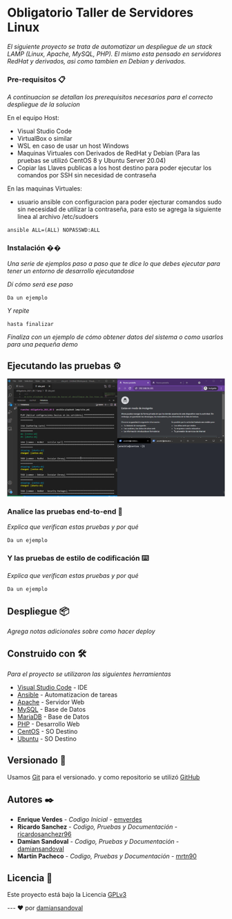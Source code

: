 # Obligatorio Taller de Servidores Linux

_El siguiente proyecto se trata de automatizar un despliegue de un stack LAMP (Linux, Apache, MySQL, PHP).
El mismo esta pensado en servidores RedHat y derivados, asi como tambien en Debian y derivados._


### Pre-requisitos 📋

_A continuacion se detallan los prerequisitos necesarios para el correcto despliegue de la solucion_

En el equipo Host:
* Visual Studio Code
* VirtualBox o similar
* WSL en caso de usar un host Windows
* Maquinas Virtuales con Derivados de RedHat y Debian (Para las pruebas se utilizó CentOS 8 y Ubuntu Server 20.04)
* Copiar las Llaves publicas a los host destino para poder ejecutar los comandos por SSH sin necesidad de contraseña

En las maquinas Virtuales:
* usuario ansible con configuracion para poder ejecturar comandos sudo sin necesidad de utilizar la contraseña, para esto se agrega la siguiente linea al archivo /etc/sudoers

```
ansible ALL=(ALL) NOPASSWD:ALL
```


### Instalación ��

_Una serie de ejemplos paso a paso que te dice lo que debes ejecutar para tener un entorno de desarrollo ejecutandose_

_Dí cómo será ese paso_

```
Da un ejemplo
```

_Y repite_

```
hasta finalizar
```

_Finaliza con un ejemplo de cómo obtener datos del sistema o como usarlos para una pequeña demo_

## Ejecutando las pruebas ⚙️

![Prueba](https://github.com/damiansandoval/obligatorio_2021_08/blob/main/images/playbook-exec.gif)

### Analice las pruebas end-to-end 🔩

_Explica que verifican estas pruebas y por qué_

```
Da un ejemplo
```

### Y las pruebas de estilo de codificación ⌨️

_Explica que verifican estas pruebas y por qué_

```
Da un ejemplo
```

## Despliegue 📦

_Agrega notas adicionales sobre como hacer deploy_

## Construido con 🛠️

_Para el proyecto se utilizaron las siguientes herramientas_

* [Visual Studio Code](http://www.dropwizard.io/1.0.2/docs/) - IDE
* [Ansible](https://www.ansible.com/) - Automatizacion de tareas
* [Apache](https://httpd.apache.org/) - Servidor Web
* [MySQL](https://www.mysql.com/) - Base de Datos
* [MariaDB](https://mariadb.org/) - Base de Datos
* [PHP](https://www.php.net/) - Desarrollo Web
* [CentOS](https://www.centos.org/) - SO Destino
* [Ubuntu](https://ubuntu.com) - SO Destino


## Versionado 📌

Usamos [Git](http://https://git-scm.com/) para el versionado. y como repositorio se utilizó [GitHub](https://github.com/)

## Autores ✒️

* **Enrique Verdes** - *Codigo Inicial* - [emverdes](https://github.com/emverdes)
* **Ricardo Sanchez** - *Codigo, Pruebas y Documentación* - [ricardosanchezr96](https://github.com/ricardosanchezr96)
* **Damian Sandoval** - *Codigo, Pruebas y Documentación* - [damiansandoval](https://github.com/damiansandoval)
* **Martin Pacheco** - *Codigo, Pruebas y Documentación* - [mrtn90](https://github.com/mrtn90)

## Licencia 📄

Este proyecto está bajo la Licencia [GPLv3](https://www.gnu.org/licenses/gpl-3.0.html)


--- ❤️ por [damiansandoval](https://github.com/damiansandoval)

